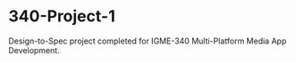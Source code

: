 # 340-Project-1
Design-to-Spec project completed for IGME-340 Multi-Platform Media App Development.
